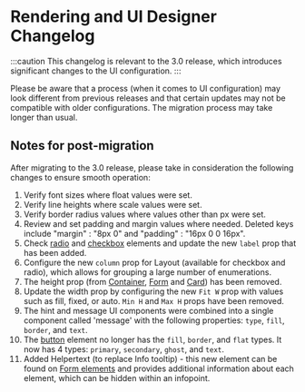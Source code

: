 # Rendering and UI Designer Changelog

:::caution
This changelog is relevant to the 3.0 release, which introduces significant changes to the UI configuration.
:::

Please be aware that a process (when it comes to UI configuration) may look different from previous releases and that certain updates may not be compatible with older configurations. The migration process may take longer than usual.

## Notes for post-migration

After migrating to the 3.0 release, please take in consideration the following changes to ensure smooth operation:

1. Verify font sizes where float values were set.
2. Verify line heights where scale values were set.
3. Verify border radius values where values other than px were set.
4. Review and set padding and margin values where needed. Deleted keys include "margin" : "8px 0" and "padding" : "16px 0 0 16px".
5. Check [radio](../../building-blocks/ui-designer/ui-component-types/form-elements/radio-form-field) and [checkbox](../../building-blocks/ui-designer/ui-component-types/form-elements/checkbox-form-field) elements and update the new `label` prop that has been added.
6. Configure the new `column` prop for Layout (available for checkbox and radio), which allows for grouping a large number of enumerations.
7. The height prop (from [Container](../../building-blocks/ui-designer/ui-component-types/root-components/container), [Form](../../building-blocks/ui-designer/ui-component-types/form-elements) and [Card](../../building-blocks/ui-designer/ui-component-types/root-components/card)) has been removed.
8. Update the width prop by configuring the new `Fit W` prop with values such as fill, fixed, or auto.
`Min H` and `Max H` props have been removed.
9. The hint and message UI components were combined into a single component called 'message' with the following properties: `type`, `fill`, `border`, and `text`.
10. The [button](./ui-component-types/buttons) element no longer has the `fill`, `border`, and `flat` types. It now has 4 types: `primary`, `secondary`, `ghost`, and `text`.
11. Added Helpertext (to replace Info tooltip) - this new element can be found on [Form elements](./ui-component-types/form-elements) and provides additional information about each element, which can be hidden within an infopoint.

